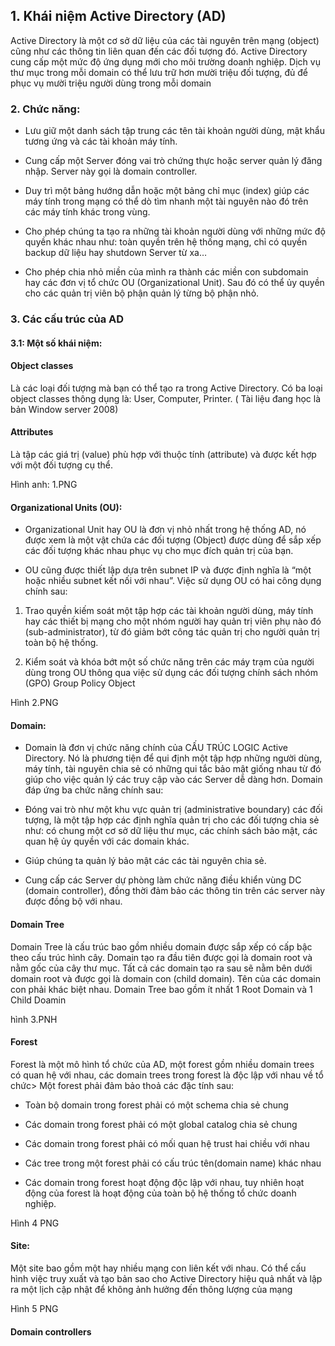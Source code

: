 ## 1. Khái niệm Active Directory (AD)

Active Directory là một cơ sở dữ liệu của các tài nguyên trên mạng (object) cũng như các thông tin liên quan đến các đối tượng đó. Active Directory cung cấp một mức độ ứng dụng mới cho môi trường doanh nghiệp. Dịch vụ thư mục trong mỗi domain có thể lưu trữ hơn mười triệu đối tượng, đủ để phục vụ mười triệu người dùng trong mỗi domain

### 2. Chức năng: 

* Lưu giữ một danh sách tập trung các tên tài khoản người dùng, mật khẩu tương ứng và các tài khoản máy tính.

* Cung cấp một Server đóng vai trò chứng thực hoặc server quản lý đăng nhập. Server này gọi là domain controller.

* Duy trì một bảng hướng dẫn hoặc một bảng chỉ mục (index) giúp các máy tính trong mạng có thể dò tìm nhanh một tài nguyên nào đó trên các máy tính khác trong vùng.

*  Cho phép chúng ta tạo ra những tài khoản người dùng với những mức độ quyền khác nhau như: toàn quyền trên hệ thống mạng, chỉ có quyền
backup dữ liệu hay shutdown Server từ xa…

* Cho phép chia nhỏ miền của mình ra thành các miền con subdomain hay các đơn vị tổ chức OU (Organizational Unit). Sau đó có thể ủy quyền cho các quản trị viên bộ phận quản lý từng bộ phận nhỏ.

### 3. Các cấu trúc của AD

#### 3.1: Một số khái niệm:

#### Object classes 

Là các loại đối tượng mà bạn có thể tạo ra trong Active Directory. Có ba loại object classes thông dụng là: User, Computer, Printer. ( Tài liệu đang học là bản Window server 2008)

#### Attributes 

Là tập các giá trị (value) phù hợp với thuộc tính (attribute) và được kết hợp với một đối tượng cụ thể.

Hình anh: 1.PNG

#### Organizational Units (OU): 

* Organizational Unit hay OU là đơn vị nhỏ nhất trong hệ thống AD, nó được xem là một vật chứa các đối tượng (Object) được dùng để sắp xếp các đối tượng khác nhau phục vụ cho mục đích quản trị của bạn. 

* OU cũng được thiết lập dựa trên subnet IP và được định nghĩa là “một hoặc nhiều subnet kết nối với nhau”. Việc sử dụng OU có hai công dụng chính sau:

1. Trao quyền kiếm soát một tập hợp các tài khoản người dùng, máy tính hay các thiết bị mạng cho một nhóm người hay quản trị viên phụ nào đó (sub-administrator), từ đó giảm bớt công tác quản trị cho người quản trị toàn bộ hệ thống.

2. Kiểm soát và khóa bớt một số chức năng trên các máy trạm của người dùng trong OU thông qua việc sử dụng các đối tượng chính sách nhóm
(GPO) Group Policy Object

Hình 2.PNG

#### Domain:

* Domain là đơn vị chức năng chính của CẤU TRÚC LOGIC Active Directory. Nó là phương tiện để qui định một tập hợp những người dùng, máy tính, tài nguyên chia sẻ có những qui tắc bảo mật giống nhau từ đó giúp cho việc quản lý các truy cập vào các Server dễ dàng hơn. Domain đáp ứng ba chức năng chính sau:

 + Đóng vai trò như một khu vực quản trị (administrative boundary) các đối tượng, là một tập hợp các định nghĩa quản trị cho các đối tượng chia sẻ như: có chung một cơ sở dữ liệu thư mục, các chính sách bảo mật, các quan hệ ủy quyền với các domain khác.

 + Giúp chúng ta quản lý bảo mật các các tài nguyên chia sẻ.

 + Cung cấp các Server dự phòng làm chức năng điều khiển vùng DC (domain controller), đồng thời đảm bảo các thông tin trên các server này được đồng bộ với nhau.
 
 #### Domain Tree
 
Domain Tree là cấu trúc bao gồm nhiều domain được sắp xếp có cấp bậc theo cấu trúc hình cây. Domain tạo ra đầu tiên được gọi là domain root và nằm gốc của cây thư mục. Tất cả các domain tạo ra sau sẽ nằm bên dưới domain root và được gọi là domain con (child domain). Tên của các domain con phải khác biệt nhau. Domain Tree bao gồm ít nhất 1 Root Domain và 1 Child Doamin 

hình 3.PNH

#### Forest 

Forest là một mô hình tổ chức của AD, một forest gồm nhiều domain trees có quan hệ với nhau, các domain trees trong forest là độc lập với nhau về tổ chức> Một forest phải đảm bảo thoả các đặc tính sau:

+ Toàn bộ domain trong forest phải có một schema chia sẻ chung

+ Các domain trong forest phải có một global catalog chia sẻ chung

+ Các domain trong forest phải có mối quan hệ trust hai chiều với nhau

+ Các tree trong một forest phải có cấu trúc tên(domain name) khác
nhau

+ Các domain trong forest hoạt động độc lập với nhau, tuy nhiên hoạt
động của forest là hoạt động của toàn bộ hệ thống tổ chức doanh
nghiệp.

Hình 4 PNG

#### Site: 

Một site bao gồm một hay nhiều mạng con liên kết với nhau. Có thể cấu hình việc truy xuất và tạo bản sao cho Active Directory hiệu quả nhất và lập ra một lịch cập nhật để không ảnh hưởng đến thông lượng của mạng

Hình 5 PNG

#### Domain controllers

